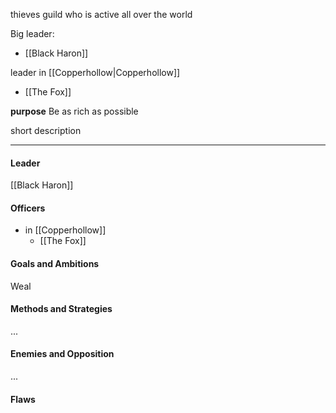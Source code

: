 thieves guild who is active all over the world

Big leader:
- [[Black Haron]]

leader in [[Copperhollow|Copperhollow]]
- [[The Fox]]

**purpose**
Be as rich as possible

short description

---
#### Leader

[[Black Haron]]
#### Officers

- in [[Copperhollow]]
	- [[The Fox]]
#### Goals and Ambitions

Weal
#### Methods and Strategies 

...
#### Enemies and Opposition 

...
#### Flaws